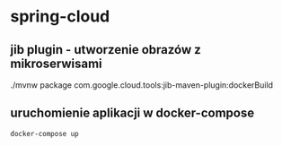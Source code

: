 # spring-cloud

## jib plugin - utworzenie obrazów z mikroserwisami

./mvnw package com.google.cloud.tools:jib-maven-plugin:dockerBuild

## uruchomienie aplikacji w docker-compose

	docker-compose up
